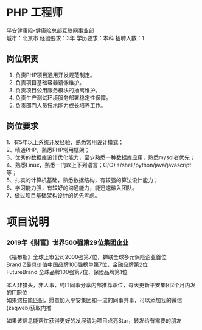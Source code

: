 # PHP 工程师
平安健康险-健康险总部互联网事业部  
城市：北京市 经验要求：3年 学历要求：本科  招聘人数：1

## 岗位职责
1. 负责PHP项目通用开发规范制定。   
2. 负责项目基础容器镜像维护。   
3. 负责项目公用服务模块的抽离维护。   
4. 负责生产测试环境服务部署稳定性保障。   
5. 负责部门人员技术能力成长培养工作。

## 岗位要求
1、有5年以上系统开发经验，熟悉常用设计模式；   
2、精通PHP，熟悉PHP常用框架；   
3、优秀的数据库设计优化能力，至少熟悉一种数据库应用，熟悉mysql者优先；   
4、熟悉Linux，熟悉一门以上下列语言；C/C++/shell/python/java/javascript等；   
5、扎实的计算机基础，熟悉数据结构，有较强的算法设计能力；   
6、学习能力强，有较好的沟通能力，能迅速融入团队。   
7、做过项目基础架构设计的优先考虑。

# 项目说明

### 2019年《财富》世界500强第29位集团企业
《福布斯》全球上市公司2000强第7位，蝉联全球多元保险企业首位  
Brand Z最具价值中国品牌100强榜单第7位，金融品牌第2位  
FutureBrand 全球品牌100强第7位，保险品牌第1位

本人非猎头，非人事，纯IT同事分享内部推荐职位，每天更新平安集团2个月内发的IT职位  
如果您技能匹配，愿意加入平安集团和一流的同事共事，可以添加我的微信(zaqweb)获取内推 

如果该信息能帮忙获得更好的发展请为项目点亮Star，转发给有需要的朋友




